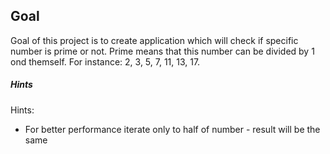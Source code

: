 ## Goal

Goal of this project is to create application which will check if specific number is prime or not. Prime means that this number can be divided by 1 ond themself. For instance: 2, 3, 5, 7, 11, 13, 17.

##### Hints
Hints:
* For better performance iterate only to half of number - result will be the same
